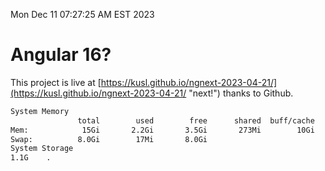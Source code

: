 Mon Dec 11 07:27:25 AM EST 2023

# Angular 16?


This project is live at [https://kusl.github.io/ngnext-2023-04-21/](https://kusl.github.io/ngnext-2023-04-21/ "next!") thanks to Github.

```bash
System Memory
               total        used        free      shared  buff/cache   available
Mem:            15Gi       2.2Gi       3.5Gi       273Mi        10Gi        13Gi
Swap:          8.0Gi        17Mi       8.0Gi
System Storage
1.1G	.
```
```bash
